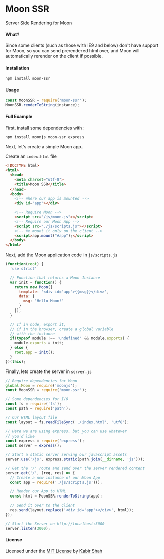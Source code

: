 # Moon SSR

Server Side Rendering for Moon

#### What?

Since some clients (such as those with IE9 and below) don't have support for Moon, so you can send prerendered html over, and Moon will automatically rerender on the client if possible.

#### Installation

```sh
npm install moon-ssr
```

#### Usage

```js
const MoonSSR = require('moon-ssr');
MoonSSR.renderToString(instance);
```

#### Full Example

First, install some dependencies with:

```sh
npm install moonjs moon-ssr express
```

Next, let's create a simple Moon app.

Create an `index.html` file

```html
<!DOCTYPE html>
<html>
  <head>
    <meta charset="utf-8">
    <title>Moon SSR</title>
  </head>
  <body>
    <!-- Where our app is mounted -->
    <div id="app"></div>

    <!-- Require Moon -->
    <script src="/js/moon.js"></script>
    <!-- Require our Moon App -->
    <script src="./js/scripts.js"></script>
    <!-- We mount it only on the client -->
    <script>app.mount("#app");</script>
  </body>
</html>
```

Next, add the Moon application code in `js/scripts.js`

```js
(function(root) {
  'use strict'

  // Function that returns a Moon Instance
  var init = function() {
    return new Moon({
      template: '<div id="app">{{msg}}</div>',
      data: {
        msg: "Hello Moon!"
      }
    });
  }

  // If in node, export it,
  // if in the browser, create a global variable
  // with the instance
  if(typeof module !== 'undefined' && module.exports) {
    module.exports = init;
  } else {
    root.app = init();
  }
})(this);
```

Finally, lets create the server in `server.js`

```js
// Require dependencies for Moon
global.Moon = require('moonjs');
const MoonSSR = require('moon-ssr');

// Some dependencies for I/O
const fs = require('fs');
const path = require('path');

// Our HTML layout file
const layout = fs.readFileSync('./index.html', 'utf8');

// Here we are using express, but you can use whatever
// you'd like
const express = require('express');
const server = express();

// Start a static server serving our javascript assets
server.use('/js', express.static(path.join(__dirname, 'js')));

// Get the '/' route and send over the server rendered content
server.get('/', (req, res) => {
  // Create a new instance of our Moon App
  const app = require('./js/scripts.js')();

  // Render our App to HTML
  const html = MoonSSR.renderToString(app);

  // Send it over to the client
  res.send(layout.replace('<div id="app"></div>', html));
});

// Start the Server on http://localhost:3000
server.listen(3000);
```

#### License

Licensed under the [MIT License](https://kbrsh.github.io/license) by [Kabir Shah](https://kabir.ml)
